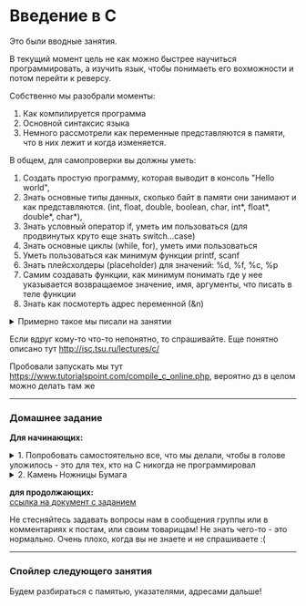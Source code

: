 # Введение в C

Это были вводные занятия.

В текущий момент цель не как можно быстрее научиться программировать, а изучить язык, чтобы понимаеть его вохможности и потом перейти к реверсу.

Собственно мы разобрали моменты:
1. Как компилируется программа
2. Основной синтаксис языка
3. Немного рассмотрели как переменные представляются в памяти, что в них лежит и когда изменяется.

В общем, для самопроверки вы должны уметь:

1. Создать простую программу, которая выводит в консоль "Hello world",
2. Знать основные типы данных, сколько байт в памяти они занимают и как представляются. (int, float, double, boolean, char, int*, float*, double*, char*),
3. Знать условный оператор if, уметь им пользоваться (для продвинутых круто еще знать switch...case)
4. Знать основные циклы (while, for), уметь ими пользоваться
5. Уметь пользоваться как минимум функции printf, scanf
6. Знать плейсхолдеры (placeholder) для значений: %d, %f, %c, %p 
7. Самим создавать функции, как минимум понимать где у нее указывается возвращаемое значение, имя, аргументы, что писать в теле функции
8. Знать как посмотерть адрес переменной (&n)

<details>
  <summary>Примерно такое мы писали на занятии</summary>
  
```c
#include <stdlib.h>
#include "stdio.h"

void foo1() { // эта строчка называется сигнатурой. Сначала указывается тип возвращаемого значения, тут он void - это значит, что возвращать ничего не хотив, потом идет название функции - foo1, потом список аргументов. Но у нас их нет, поэтому просто указываем ()
    printf("\nThis function returns nothing\n"); // что-то делаем
} // не забываем закрывать открывающийся блок функции

int add(int num1, int num2) { // эта строчка называется сигнатура функции. Тут int - тип возвращаемого значения, add - название функции, в () аргументы. Для каждого! обязетльно указываем тип и имя. 
    int result = num1 + num2;
    return result;  // так как мы в сигнатуре функции указали, что мы будем возвращать что-то типа int, то собственно обязательно пишем return и возвращаем что-нибудь типа int

    // на самом деле можно просто `return num1 + num2`
}


int main() { // главная функция, с которой все начинается. Не забывайте ее
    printf("Hello world\n");

    int number = 10;    // создаем переменную типа int, размер которой 4 байта, значение которой инциаиализируем 10
    int user_number;    // создаем переменную типа int, отгадайте какого размера? Т.к. ее ничем не инициализируем, то в ней будет какое-нибудь число, которое обычно называем мусором

    printf("Input a number: "); // выводим пользователю информационное сообщение
    scanf("%d", &user_number);  // ждем, когда пользователь введет какое-то значение. Первым аргументом передаем %d - placeholder, который говорит о том, что ждем целое число, вторым аргументом передаем адрес переменной

    if (user_number > number) { // логическое условие записывается в ()
        printf("In case of True condition\n"); // если условие выполняется, то выполняется этот блок, а блок else пропускается
    } else {
        printf("In case of False condition\n"); // этот блок необязательный, но если он есть и условие не выполняется, то отрабатывает этот блок
    }

    while(user_number > number) { // в () тоже пишется какое-нибудь логическое условие. Если оно выполняется, то цикл выполняется, так происходит до тех пор, пока условие верно
        user_number--;
    }

    for (int i=0; i < user_number; i++) {
        printf("\n i is %d, user_number is %d", i, user_number); // здесь указывается, что вывести на экран, в строчку подставится вместо первого %d второй аргумент по порядку - i, а потом вместо второго %d подставляется значение переменной user_number
        // опять же прошу заметить, что тут, в отличие от функции скан, передается значение, поэтому оператор & писать не надо. Еще раз, почему & писать не надо?
    }

    foo1(); // вызываем функцию, которая просто что-то делает, никаких аргументов не принимает и никакое значение не возвращает

    int addition = add(number, user_number); // мы создаем тут переменную addition типа int, куда мы записываем результат функции add, в которую передаем наши числа. Мы просто передаем туда значения

    printf("\nThe result is %d", addition); // выводим что получилось
}
```
</details>

Если вдруг кому-то что-то непонятно, то спрашивайте.
Еще понятно описано тут http://isc.tsu.ru/lectures/c/

Пробовали запускать мы тут https://www.tutorialspoint.com/compile_c_online.php, вероятно дз в целом можно делать там же

---
### Домашнее задание

**Для начинающих:**

<details><summary>1. Попробовать самостоятельно все, что мы делали, чтобы в голове уложилось - это для тех, кто на С никогда не программировал</summary>

И все же несложные задачки, буквально минут по 10 каждая, для тех, кто хочет просто потренироваться

<details><summary>Условный оператор</summary>

```Три произвольных числа a, b, c, задают длины сторон треугольника. Вывести: 0, если нельзя построить треугольник с такими длинами сторон; 3, если треугольник равносторонний; 2, если треугольник равнобедренный; 1, в остальных случаях```
</details>

<details><summary>Циклы</summary>

```Найдите все четырехзначные числа, сумма цифр каждого из которых равна 15.```
</details>

<details><summary>Функции</summary>
  
```В зависимости от выбора пользователя вычислить площадь круга, прямоугольника или треугольника. Для вычисления площади каждой фигуры должна быть написана отдельная функция и дана возможность ввести нужные данные.```
</details>
</details>


<details><summary>2. Камень Ножницы Бумага</summary>

Все вы, надеюсь, знаете эту игру:
- Камень побеждает Ножницы
- Ножницы побеждают Бумагу
- Бумага побеждает Камень

Необходимо написать программу, которая будет играть с пользователем в эту игру.
Пользователь должен вводить свои ответы: *Stone*, *Paper*, *Scissors* или *Quit* - для выхода из игры, программа должна генерировать рандомный ответ, а вы должны написать небольшой алгоритм, который говорит кто выйграл и запомнить счет.

Также необходимо реализовать функцию - проверку, что пользователь ввел один из ожидаемых ответов.

Примерная структура программы, которая может меняться в ходе вашей реализации:

```c
#include <stdlib.h>
#include "stdio.h"

int check_user_input(int user_answer) {
  // Необходимо проверить, что пользователь ввел нужную команду
}
  

int generate_computer_answer() {
  // Сгенерировать ответ компьютера с помощью модуля random
}


int play(int user_answer, int computer_answer) {
  /* Выяснить кто выиграл, если ничья, то всем вернуть 0 баллов, иначе вернуть список, где первый элемент - очко пользователя,
     а второй элемент- очко компьютера.
     К примеру: user_answer = 'Scissors', а computer_answer = 'Papper', то вернуть должны 1
  */
 }

int main() {
  int user_score = 0;
  int computer_score = 0;
  int user_answer;
  printf("Make a move "); // 'Сделай ход' для пользователя
  /* Здесь необходимо написать часть кода так, чтобы игра продолжалась до тех пор, пока пользователь не введет 'Quit'
      При этом счет после каждой игры должен обновляться и выводиться.
  */
}
```

Все остальное на ваше усмотрение!
Т.е вам нужно придумать небольшое меню, подсказки для пользователя что делать.

</details>

**для продолжающих:**  
[ссылка на документ с заданием](https://docs.google.com/document/d/1QmsoEsCXrQLW-hAfki2NNc1ws2wEih9T68qC6OJx8lw/edit?usp=sharing)

Не стесняйтесь задавать вопросы нам в сообщения группы или в комментариях к постам, или своим товарищам! 
Не знать чего-то - это нормально. Очень плохо, когда вы не знаете и не спрашиваете :(

---
### Спойлер следующего занятия
Будем разбираться с памятью, указателями, адресами дальше!
